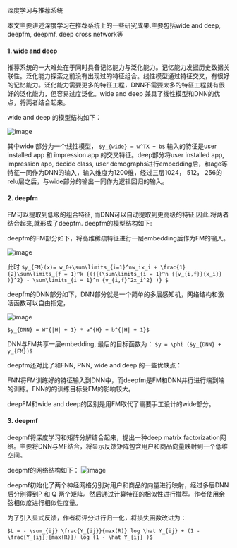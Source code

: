 深度学习与推荐系统


本文主要讲述深度学习在推荐系统上的一些研究成果.主要包括wide and deep, deepfm, deepmf, deep cross network等


#### 1. wide and deep

推荐系统的一大难处在于同时具备记忆能力与泛化能力。记忆能力发掘历史数据关联性。泛化能力探索之前没有出现过的特征组合。线性模型通过特征交叉，有很好的记忆能力。泛化能力需要更多的特征工程，DNN不需要太多的特征工程就有很好的泛化能力，但容易过度泛化。wide and deep 兼具了线性模型和DNN的优点，将两者结合起来。

wide and deep 的模型结构如下：

![image](https://pic4.zhimg.com/80/v2-da5725f8f5b0222772b72567f9263e2f_hd.jpg)

其中wide 部分为一个线性模型，
`$y_{wide} = w^TX + b$` 输入的特征是user installed app 和 impression app 的交叉特征。deep部分将user installed app, impression app, decide class, user demographs进行embedding后，和age等特征一同作为DNN的输入，输入维度为1200维，经过三层1024， 512， 256的relu层之后，与wide部分的输出一同作为逻辑回归的输入。


#### 2. deepfm


FM可以提取到低级的组合特征, 而DNN可以自动提取到更高级的特征,因此,将两者结合起来,就形成了deepfm. deepfm的模型结构如下:

deepfm的FM部分如下，将高维稀疏特征进行一层embedding后作为FM的输入。

![image](https://pic4.zhimg.com/80/v2-df67f9679873dc208d598b137030143d_hd.jpg)

此时
`$y_{FM}(x)= w_0+\sum\limits_{i=1}^nw_ix_i + \frac{1}{2}\sum\limits_{f = 1}^k {({{(\sum\limits_{i = 1}^n {{v_{i,f}}{x_i}} )}^2} - \sum\limits_{i = 1}^n {v_{i,f}^2x_i^2} )} $`

deepfm的DNN部分如下，DNN部分就是一个简单的多层感知机，网络结构和激活函数可以自由指定，

![image](https://pic1.zhimg.com/80/v2-eb62e80192fb979396b23fb1fa89784e_hd.jpg)

`$y_{DNN} = W^{|H| + 1} * a^{H} + b^{|H| + 1}$`


DNN与FM共享一层embedding, 最后的目标函数为：
`$y = \phi ($y_{DNN} + y_{FM})$`


deepfm还对比了和FNN, PNN, wide and deep 的一些优缺点：

FNN将FM训练好的特征输入到DNN中，而deepfm是FM和DNN并行进行端到端的训练。FNN的的训练目标受FM的影响较大。

deepFM和wide and deep的区别是用FM取代了需要手工设计的wide部分。

#### 3. deepmf

deepmf将深度学习和矩阵分解结合起来，提出一种deep matrix factorization网络。主要将DNN与MF结合，将显示反馈矩阵包含用户和商品向量映射到一个低维空间。

deepmf的网络结构如下：
![image](https://pic1.zhimg.com/80/v2-b1e43021aea2f924e35897d5fe1c1d8a_hd.jpg)

deepmf初始化了两个神经网络分别对用户和商品的向量进行映射，经过多层DNN后分别得到P 和 Q 两个矩阵。然后通过计算特征的相似性进行推荐。作者使用余弦相似度进行相似性度量。

为了引入显式反馈，作者将评分进行归一化，将损失函数改进为：

`$L = - \sum_{ij} \frac{Y_{ij}}{max(R)} log \hat Y_{ij} + (1 -\frac{Y_{ij}}{max(R)}) log (1 - \hat Y_{ij} )$`

